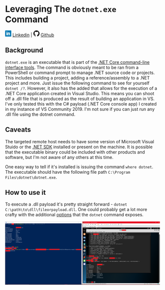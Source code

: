 # Leveraging The `dotnet.exe` Command

![Linkedin](Post%20Images/linkedin.png) [Linkedin](https://www.linkedin.com/in/ryangore/) | ![Github](Post%20Images/github.png) [Github](https://github.com/0v3rride)

## Background

`dotnet.exe` is an executable that is part of the [.NET Core command-line interface tools](https://docs.microsoft.com/en-us/dotnet/core/tools/?tabs=netcore2x). The command is obviously meant to be ran from a PowerShell or command prompt to manage .NET source code or projects. This includes building a project, adding a reference/assembly to a .NET project and more. Just issue the following command to see for yourself `dotnet /?`. However, it also has the added that allows for the execution of a .NET Core application created in Visual Studio. This means you can shoot off a .dll file that is produced as the result of building an application in VS. I've only tested this with the C# payload (.NET Core console app) I created in my instance of VS Community 2019. I'm not sure if you can just run any .dll file using the dotnet command.

## Caveats

The targeted remote host needs to have some version of Microsoft Visual Stuido or the [.NET SDK](https://dotnet.microsoft.com/learn/dotnet/hello-world-tutorial/install) installed or present on the machine. It is possible that the executable binary could be included with other products and software, but I'm not aware of any others at this time.

One easy way to tell if it's installed is issuing the command `where dotnet`. The executable should have the following file path `C:\Program Files\dotnet\dotnet.exe`.

## How to use it

To execute a .dll payload it's pretty straight forward - `dotnet C:\path\to\dll\fileorpayload.dll`. One could probably get a lot more crafty with the additional [options](https://docs.microsoft.com/en-us/dotnet/core/tools/dotnet?tabs=netcore21) that the `dotnet` command exposes.

![dll-exec-dotnet](Post%20Images/Abusing-dotnet-imgs/dotnet-exec.png)
